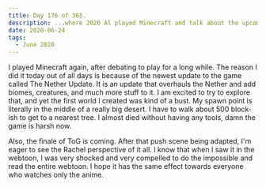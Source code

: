 ```yaml
---
title: Day 176 of 365.
description: ...where 2020 Al played Minecraft and talk about the upcoming Tower of God anime's finale.
date: 2020-06-24
tags:
  - June 2020
---
```


I played Minecraft again, after debating to play for a long while. The reason I did it today out of all days is because of the newest update to the game called The Nether Update. It is an update that overhauls the Nether and add biomes, creatures, and much more stuff to it. I am excited to try to explore that, and yet the first world I created was kind of a bust. My spawn point is literally in the middle of a really big desert. I have to walk about 500 block-ish to get to a nearest tree. I almost died without having any tools, damn the game is harsh now.

Also, the finale of ToG is coming. After that push scene being adapted, I'm eager to see the Rachel perspective of it all. I know that when I saw it in the webtoon, I was very shocked and very compelled to do the impossible and read the entire webtoon. I hope it has the same effect towards everyone who watches only the anime.